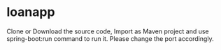 # loanapp

Clone or Download the source code, Import as Maven project and use spring-boot:run command to run it. Please change the port accordingly. 
